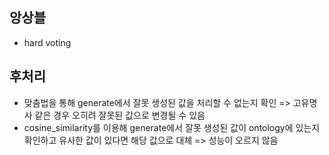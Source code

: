 ## 앙상블
- hard voting

## 후처리
- 맞춤법을 통해 generate에서 잘못 생성된 값을 처리할 수 없는지 확인 => 고유명사 같은 경우 오히려 잘못된 값으로 변경될 수 있음
- cosine_similarity를 이용해 generate에서 잘못 생성된 값이 ontology에 있는지 확인하고 유사한 값이 있다면 해당 값으로 대체 => 성능이 오르지 않음
